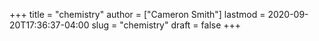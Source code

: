 +++
title = "chemistry"
author = ["Cameron Smith"]
lastmod = 2020-09-20T17:36:37-04:00
slug = "chemistry"
draft = false
+++
